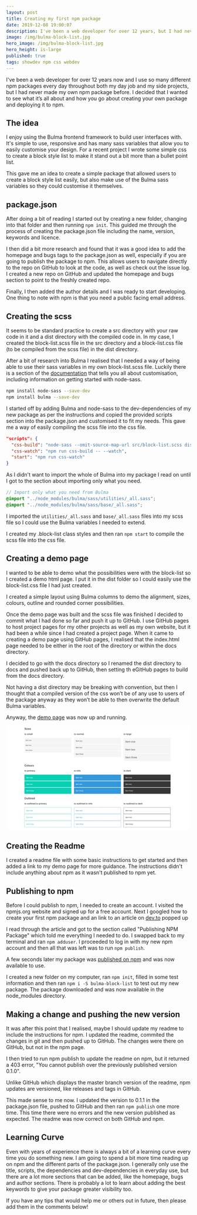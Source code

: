 ```yaml
---
layout: post
title: Creating my first npm package
date: 2019-12-08 19:00:07
description: I've been a web developer for over 12 years, but I had never made my own npm package before
image: /img/bulma-block-list.jpg
hero_image: /img/bulma-block-list.jpg
hero_height: is-large
published: true
tags: showdev npm css webdev
---
```



I've been a web developer for over 12 years now and I use so many different npm packages every day throughout both my day job and my side projects, but I had never made my own npm package before. I decided that I wanted to see what it’s all about and how you go about creating your own package and deploying it to npm. 

## The idea

I enjoy using the Bulma frontend framework to build user interfaces with. It's simple to use, responsive and has many sass variables that allow you to easily customise your design. For a recent project I wrote some simple css to create a block style list to make it stand out a bit more than a bullet point list. 

This gave me an idea to create a simple package that allowed users to create a block style list easily, but also make use of the Bulma sass variables so they could customise it themselves. 

## package.json

After doing a bit of reading I started out by creating a new folder, changing into that folder and then running `npm init`. This guided me through the process of creating the package.json file including the name, version, keywords and licence. 

I then did a bit more research and found that it was a good idea to add the homepage and bugs tags to the package.json as well, especially if you are going to publish the package to npm. This allows users to navigate directly to the repo on GitHub to look at the code, as well as check out the issue log. I created a new repo on GitHub and updated the homepage and bugs section to point to the freshly created repo. 

Finally, I then added the author details and I was ready to start developing. One thing to note with npm is that you need a public facing email address. 

## Creating the scss

It seems to be standard practice to create a src directory with your raw code in it and a dist directory with the compiled code in. In my case, I created the block-list.scss file in the src directory and a block-list.css file (to be compiled from the scss file) in the dist directory. 

After a bit of research into Bulma I realised that I needed a way of being able to use their sass variables in my own block-list.scss file. Luckily there is a section of the [documentation](https://bulma.io/documentation/customize/with-node-sass/) that tells you all about customisation, including information on getting started with node-sass. 

```bash
npm install node-sass --save-dev
npm install bulma --save-dev
```

I started off by adding Bulma and node-sass to the dev-dependencies of my new package as per the instructions and copied the provided scripts section into the package.json and customised it to fit my needs. This gave me a way of easily compiling the scss file into the css file. 

```json
"scripts": {
  "css-build": "node-sass --omit-source-map-url src/block-list.scss dist/block-list.css",
  "css-watch": "npm run css-build -- --watch",
  "start": "npm run css-watch"
}
```

As I didn't want to import the whole of Bulma into my package I read on until I got to the section about importing only what you need. 

```scss
// Import only what you need from Bulma
@import "../node_modules/bulma/sass/utilities/_all.sass";
@import "../node_modules/bulma/sass/base/_all.sass";
```

I imported the `utilities/_all.sass` and `base/_all.sass` files into my scss file so I could use the Bulma variables I needed to extend. 

I created my .block-list class styles and then ran `npm start` to compile the scss file into the css file. 

## Creating a demo page

I wanted to be able to demo what the possibilities were with the block-list so I created a demo html page. I put it in the dist folder so I could easily use the block-list.css file I had just created. 

I created a simple layout using Bulma columns to demo the alignment, sizes, colours, outline and rounded corner possibilities. 

Once the demo page was built and the scss file was finished I decided to commit what I had done so far and push it up to GitHub. I use GitHub pages to host project pages for my other projects as well as my own website, but it had been a while since I had created a project page. When it came to creating a demo page using GitHub pages, I realised that the index.html page needed to be either in the root of the directory or within the docs directory. 

I decided to go with the docs directory so I renamed the dist directory to docs and pushed back up to GitHub, then setting th eGitHub pages to build from the docs directory. 

Not having a dist directory may be breaking with convention, but then I thought that a compiled version of the css won’t be of any use to users of the package anyway as they won’t be able to then overwrite the default Bulma variables. 

Anyway, the [demo page](https://www.csrhymes.com/bulma-block-list/) was now up and running. 

![Bulma Block List](/img/bulma-block-list.jpg)

## Creating the Readme

I created a readme file with some basic instructions to get started and then added a link to my demo page for more guidance. The instructions didn't include anything about npm as it wasn't published to npm yet. 

## Publishing to npm

Before I could publish to npm, I needed to create an account. I visited the npmjs.org website and signed up for a free account. 
Next I googled how to create your first npm package and an link to an article on [dev.to](https://dev.to/therealdanvega/creating-your-first-npm-package-2ehf) popped up

I read through the article and got to the section called "Publishing NPM Package" which told me everything I needed to do. I swapped back to my terminal and ran `npm adduser`. I proceeded to log in with my new npm account and then all that was left was to run `npm publish`. 

A few seconds later my package was [published on npm](https://www.npmjs.com/package/bulma-block-list) and was now available to use. 

I created a new folder on my computer, ran `npm init`, filled in some test information and then ran `npm i -S bulma-block-list` to test out my new package. The package downloaded and was now available in the node_modules directory. 

## Making a change and pushing the new version

It was after this point that I realised, maybe I should update my readme to include the instructions for npm. I updated the readme, commited the changes in git and then pushed up to GitHub. The changes were there on GitHub, but not in the npm page. 

I then tried to run npm publish to update the readme on npm, but it returned a 403 error, "You cannot publish over the previously published version 0.1.0". 

Unlike GitHub which displays the master branch version of the readme, npm updates are versioned, like releases and tags in GitHub. 

This made sense to me now. I updated the version to 0.1.1 in the package.json file, pushed to GitHub and then ran `npm publish` one more time. This time there were no errors and the new version published as expected. The readme was now correct on both GitHub and npm. 

## Learning Curve

Even with years of experience there is always a bit of a learning curve every time you do something new. I am going to spend a bit more time reading up on npm and the different parts of the package.json. I generally only use the title, scripts, the dependencies and dev-dependencies in everyday use, but there are a lot more sections that can be added, like the homepage, bugs and author sections. There is probably a lot to learn about adding the best keywords to give your package greater visibility too. 

If you have any tips that would help me or others out in future, then please add them in the comments below!

